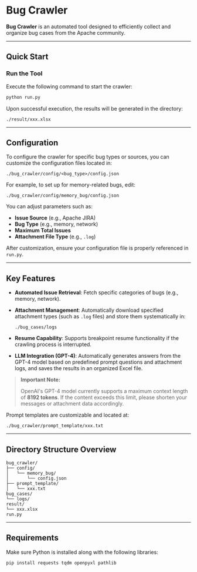 # Bug Crawler

**Bug Crawler** is an automated tool designed to efficiently collect and organize bug cases from the Apache community.

------

## Quick Start

### Run the Tool

Execute the following command to start the crawler:

```bash
python run.py
```

Upon successful execution, the results will be generated in the directory:

```
./result/xxx.xlsx
```

------

## Configuration

To configure the crawler for specific bug types or sources, you can customize the configuration files located in:

```
./bug_crawler/config/<bug_type>/config.json
```

For example, to set up for memory-related bugs, edit:

```
./bug_crawler/config/memory_bug/config.json
```

You can adjust parameters such as:

- **Issue Source** (e.g., Apache JIRA)
- **Bug Type** (e.g., memory, network)
- **Maximum Total Issues**
- **Attachment File Type** (e.g., `.log`)

After customization, ensure your configuration file is properly referenced in `run.py`.

------

## Key Features

- **Automated Issue Retrieval**: Fetch specific categories of bugs (e.g., memory, network).

- **Attachment Management**: Automatically download specified attachment types (such as `.log` files) and store them systematically in:

  ```
  ./bug_cases/logs
  ```

- **Resume Capability**: Supports breakpoint resume functionality if the crawling process is interrupted.

- **LLM Integration (GPT-4)**: Automatically generates answers from the GPT-4 model based on predefined prompt questions and attachment logs, and saves the results in an organized Excel file.

> **Important Note:**
>
> OpenAI's GPT-4 model currently supports a maximum context length of **8192 tokens**. If the content exceeds this limit, please shorten your messages or attachment data accordingly.

Prompt templates are customizable and located at:

```
./bug_crawler/prompt_template/xxx.txt
```

------

## Directory Structure Overview

```
bug_crawler/
├── config/
│   └── memory_bug/
│       └── config.json
├── prompt_template/
│   └── xxx.txt
bug_cases/
└── logs/
result/
└── xxx.xlsx
run.py
```

------

## Requirements

Make sure Python is installed along with the following libraries:

```bash
pip install requests tqdm openpyxl pathlib
```

